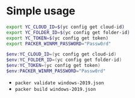 Simple usage
============

```bash
export YC_CLOUD_ID=$(yc config get cloud-id)
export YC_FOLDER_ID=$(yc config get folder-id)
export YC_TOKEN=$(yc config get token)
export PACKER_WINRM_PASSWORD="Passw0rd"
```

```powershell
$env:YC_CLOUD_ID=(yc config get cloud-id)
$env:YC_FOLDER_ID=(yc config get folder-id)
$env:YC_TOKEN=(yc config get token)
$env:PACKER_WINRM_PASSWORD="Passw0rd"
```

* `packer validate windows-2019.json`
* `packer build windows-2019.json`
